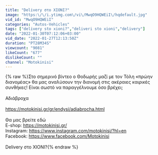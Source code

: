 ```yaml
---
title: "Delivery στο ΧΙΟΝΙ?"
image: "https:\/\/i.ytimg.com\/vi\/MwqO9HQWEiI\/hqdefault.jpg"
vid_id: "MwqO9HQWEiI"
categories: "Autos-Vehicles"
tags: ["delivery sto xioni?","deliveri sto xioni","delivery"]
date: "2022-01-30T07:12:06+03:00"
vid_date: "2022-01-27T12:13:50Z"
duration: "PT28M34S"
viewcount: "9081"
likeCount: "677"
dislikeCount: ""
channel: "Motokinisi"
---
```

{% raw %}Στο σημερινό βίντεο ο Θοδωρής μαζί με τον Τόλη «πρώην διανομέας» θα μας αναλύσουν την διανομή στις ακέραιες καιρικές συνθήκες! Είναι σωστό να παραγγέλνουμε όσο βρέχει;<br /><br />Αδιάβροχα <br /><br /><a rel="nofollow" target="blank" href="https://motokinisi.gr/gr/endysi/adiabrocha.html">https://motokinisi.gr/gr/endysi/adiabrocha.html</a><br /><br />Θα μας βρείτε εδώ<br />E-shop: <a rel="nofollow" target="blank" href="https://motokinisi.gr/">https://motokinisi.gr/</a><br />Instagram: <a rel="nofollow" target="blank" href="https://www.instagram.com/motokinisi/?hl=en">https://www.instagram.com/motokinisi/?hl=en</a><br />Facebook: <a rel="nofollow" target="blank" href="https://www.facebook.com/Motokinisi">https://www.facebook.com/Motokinisi</a><br /><br />Delivery στο ΧΙΟΝΙ?{% endraw %}
